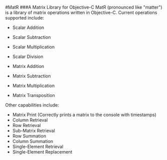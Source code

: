 #MatR
###A Matrix Library for Objective-C
MatR (pronounced like "matter") is a library of matrix operations written in Objective-C.
Current operations supported include:
* Scalar Addition
* Scalar Subtraction
* Scalar Multiplication
* Scalar Division

* Matrix Addition
* Matrix Subtraction
* Matrix Multiplication
* Matrix Transposition

Other capabilities include:
* Matrix Print (Correctly prints a matrix to the console with timestamps)
* Column Retrieval
* Row Retrieval
* Sub-Matrix Retrieval
* Row Summation
* Column Summation
* Single-Element Retrieval
* Single-Element Replacement
